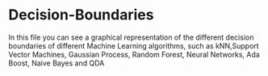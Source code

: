# Decision-Boundaries
In this file you can see a graphical representation of the different decision boundaries of different Machine Learning algorithms, such as kNN,Support Vector Machines, Gaussian Process, Random Forest, Neural Networks, Ada Boost, Naive Bayes and QDA
